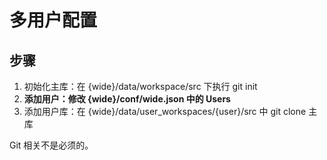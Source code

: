 # 多用户配置

## 步骤

1. 初始化主库：在 {wide}/data/workspace/src 下执行 git init
2. **添加用户：修改 {wide}/conf/wide.json 中的 Users**
3. 添加用户库：在 {wide}/data/user_workspaces/{user}/src 中 git clone 主库

Git 相关不是必须的。
